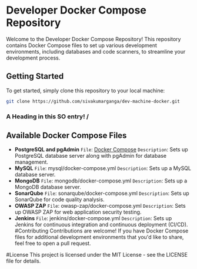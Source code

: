 # Developer Docker Compose Repository

Welcome to the Developer Docker Compose Repository! This repository contains Docker Compose files to set up various development environments, including databases and code scanners, to streamline your development process.

## Getting Started

To get started, simply clone this repository to your local machine:

```bash
git clone https://github.com/sivakumarganga/dev-machine-docker.git
```

 ### <a name="head1234"></a>A Heading in this SO entry! /

## Available Docker Compose Files
* **PostgreSQL and pgAdmin**
      `File`: [Docker Compose](/postgres-pgadmin/docker-compose.yml)
      `Description`: Sets up PostgreSQL database server along with pgAdmin for database management.
*  **MySQL**
      `File`: mysql/docker-compose.yml
      `Description`: Sets up a MySQL database server.
* **MongoDB**
      `File`: mongodb/docker-compose.yml
      `Description`: Sets up a MongoDB database server.
* **SonarQube**
      `File`: sonarqube/docker-compose.yml
      `Description`: Sets up SonarQube for code quality analysis.
* **OWASP ZAP**
      `File`: owasp-zap/docker-compose.yml
      `Description`: Sets up OWASP ZAP for web application security testing.
* **Jenkins**
      `File`: jenkins/docker-compose.yml
      `Description`: Sets up Jenkins for continuous integration and continuous deployment (CI/CD).
#Contributing
Contributions are welcome! If you have Docker Compose files for additional development environments that you'd like to share, feel free to open a pull request.

#License
This project is licensed under the MIT License - see the LICENSE file for details.
